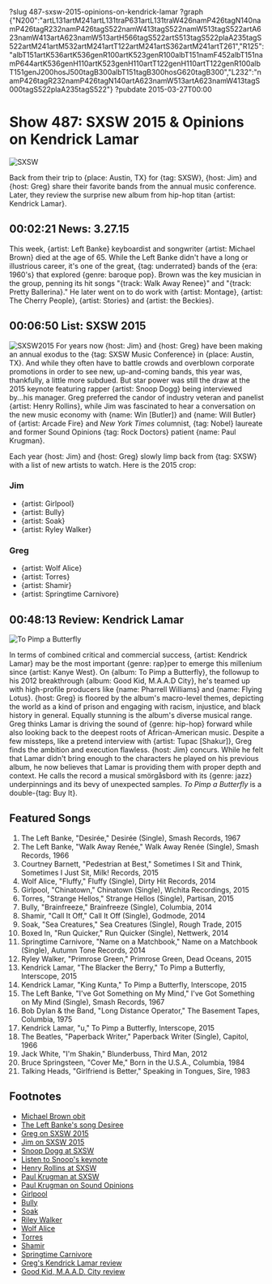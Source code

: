 ?slug 487-sxsw-2015-opinions-on-kendrick-lamar
?graph {"N200":"artL131artM241artL131traP631artL131traW426namP426tagN140namP426tagR232namP426tagS522namW413tagS522namW513tagS522artA623namW413artA623namW513artH566tagS522artS513tagS522plaA235tagS522artM241artM532artM241artT122artM241artS362artM241artT261","R125":"albT151artK536artK536genR100artK523genR100albT151namF452albT151namP644artK536genH110artK523genH110artT122genH110artT122genR100albT151genJ200hosJ500tagB300albT151tagB300hosG620tagB300","L232":"namP426tagR232namP426tagN140artA623namW513artA623namW413tagS000tagS522plaA235tagS522"}
?pubdate 2015-03-27T00:00

# Show 487: SXSW 2015 & Opinions on Kendrick Lamar

![SXSW](//static.soundopinions.org/images/2015/sxsw2015_web.jpg)

Back from their trip to {place: Austin, TX} for {tag: SXSW}, {host: Jim} and {host: Greg} share their favorite bands from the annual music conference. Later, they review the surprise new album from hip-hop titan {artist: Kendrick Lamar}.

## 00:02:21 News: 3.27.15
This week, {artist: Left Banke} keyboardist and songwriter {artist: Michael Brown} died at the age of 65. While the Left Banke didn't have a long or illustrious career, it's one of the great, {tag: underrated} bands of the {era: 1960's} that explored {genre: baroque pop}. Brown was the key musician in the group, penning its hit songs "{track: Walk Away Renee}" and "{track: Pretty Ballerina}." He later went on to do work with {artist: Montage}, {artist: The Cherry People}, {artist: Stories} and {artist: the Beckies}.

## 00:06:50 List: SXSW 2015
![SXSW2015](https://img.washingtonpost.com/rw/2010-2019/WashingtonPost/2015/03/22/Production/Daily/Style/Images/SXSW-09920.jpg?uuid=yW18jNDREeSmL-50WRGk_w)
For years now {host: Jim} and {host: Greg} have been making an annual exodus to the {tag: SXSW Music Conference} in {place: Austin, TX}. And while they often have to battle crowds and overblown corporate promotions in order to see new, up-and-coming bands, this year was, thankfully, a little more subdued. But star power was still the draw at the 2015 keynote featuring rapper {artist: Snoop Dogg} being interviewed by...his manager. Greg preferred the candor of industry veteran and panelist {artist: Henry Rollins}, while Jim was fascinated to hear a conversation on the new music economy with {name: Win [Butler]} and {name: Will Butler} of {artist: Arcade Fire} and *New York Times* columnist, {tag: Nobel} laureate and former Sound Opinions {tag: Rock Doctors} patient {name: Paul Krugman}. 

Each year {host: Jim} and {host: Greg} slowly limp back from {tag: SXSW} with a list of new artists to watch. Here is the 2015 crop:

### Jim 
- {artist: Girlpool}
- {artist: Bully}
- {artist: Soak}
- {artist: Ryley Walker}

### Greg
- {artist: Wolf Alice}
- {artist: Torres}
- {artist: Shamir}
- {artist: Springtime Carnivore}

## 00:48:13 Review: Kendrick Lamar
![To Pimp a Butterfly](http://is2.mzstatic.com/image/pf/us/r30/Music5/v4/cf/d5/f7/cfd5f7f9-4434-5846-f4e9-443245762798/UMG_cvrart_00602547276643_01_RGB72_1500x1500_15UMGIM15814.600x600-75.jpg "368183298/976974313")

In terms of combined critical and commercial success, {artist: Kendrick Lamar} may be the most important {genre: rap}per to emerge this millenium since {artist: Kanye West}. On {album: To Pimp a Butterfly}, the followup to his 2012 breakthrough {album: Good Kid, M.A.A.D City}, he's teamed up with high-profile producers like {name: Pharrell Williams} and {name: Flying Lotus}. {host: Greg} is floored by the album's macro-level themes, depicting the world as a kind of prison and engaging with racism, injustice, and black history in general. Equally stunning is the album's diverse musical range. Greg thinks Lamar is driving the sound of {genre: hip-hop} forward while also looking back to the deepest roots of African-American music. Despite a few missteps, like a pretend interview with {artist: Tupac [Shakur]}, Greg finds the ambition and execution flawless. {host: Jim} concurs. While he felt that Lamar didn't bring enough to the characters he played on his previous album, he now believes that Lamar is providing them with proper depth and context. He calls the record a musical smörgåsbord with its {genre: jazz} underpinnings and its bevy of unexpected samples. *To Pimp a Butterfly* is a double-{tag: Buy It}.

## Featured Songs
1. The Left Banke, "Desirée," Desirée (Single), Smash Records, 1967 
1. The Left Banke, "Walk Away Renée," Walk Away Renée (Single), Smash Records, 1966
1. Courtney Barnett, "Pedestrian at Best," Sometimes I Sit and Think, Sometimes I Just Sit, Milk! Records, 2015 
1. Wolf Alice, "Fluffy," Fluffy (Single), Dirty Hit Records, 2014 
1. Girlpool, "Chinatown," Chinatown (Single), Wichita Recordings, 2015
1. Torres, "Strange Hellos," Strange Hellos (Single), Partisan, 2015 
1. Bully, "Brainfreeze," Brainfreeze (Single), Columbia, 2014 
1. Shamir, "Call It Off," Call It Off (Single), Godmode, 2014 
1. Soak, "Sea Creatures," Sea Creatures (Single), Rough Trade, 2015
1. Boxed In, "Run Quicker," Run Quicker (Single), Nettwerk, 2014 
1. Springtime Carnivore, "Name on a Matchbook," Name on a Matchbook (Single), Autumn Tone Records, 2014 
1. Ryley Walker, "Primrose Green," Primrose Green, Dead Oceans, 2015 
1. Kendrick Lamar, "The Blacker the Berry," To Pimp a Butterfly, Interscope, 2015 
1. Kendrick Lamar, "King Kunta," To Pimp a Butterfly, Interscope, 2015 
1. The Left Banke, "I've Got Something on My Mind," I've Got Something on My Mind (Single), Smash Records, 1967 
1. Bob Dylan & the Band, "Long Distance Operator," The Basement Tapes, Columbia, 1975 
1. Kendrick Lamar, "u," To Pimp a Butterfly, Interscope, 2015 
1. The Beatles, "Paperback Writer," Paperback Writer (Single), Capitol, 1966
1. Jack White, "I'm Shakin," Blunderbuss, Third Man, 2012 
1. Bruce Springsteen, "Cover Me," Born in the U.S.A., Columbia, 1984
1. Talking Heads, "Girlfriend is Better," Speaking in Tongues, Sire, 1983 


## Footnotes
- [Michael Brown obit](http://www.billboard.com/articles/news/6509326/left-banke-keyboardist-michael-brown-dead)
- [The Left Banke's song Desiree](http://www.theguardian.com/music/musicblog/2012/mar/23/old-music-left-banke-desiree)
- [Greg on SXSW 2015](http://www.chicagotribune.com/entertainment/music/chi-sxsw-final-20150320-column.html#page=1)
- [Jim on SXSW 2015](http://www.wbez.org/blogs/jim-derogatis/2015-03/snoop%E2%80%99s-keynote-courtney-barnett-ultimate-painting-and-jacco-gardner)
- [Snoop Dogg at SXSW](http://sxsw.com/music/news/2015/snoop-dogg-keynote-sxsw-music-2015)
- [Listen to Snoop's keynote](https://soundcloud.com/officialsxsw/sxsw-keynote-conversation-snoop-dogg-sxsw-music-2016)
- [Henry Rollins at SXSW](http://www.indiewire.com/article/sxsw-9-life-hacks-from-henry-rollins-that-will-inspire-20150321)
- [Paul Krugman at SXSW](http://www.wbez.org/blogs/jim-derogatis/2015-03/rock-economics-paul-krugman-plus-ting-tings-sun-club-and-bully-111740)
- [Paul Krugman on Sound Opinions](http://www.soundopinions.org/show/313/#paulkrugman)
- [Girlpool](http://girlpoool.bandcamp.com/)
- [Bully](https://bullythemusic.bandcamp.com/)
- [Soak](http://www.soakmusic.net/)
- [Riley Walker](http://deadoceans.com/blog/2015/01/album-announce-ryley-walker-new-album-primrose-green-out-331-listen-to-the-title-track-via-aquarium-drunkard/)
- [Wolf Alice](http://wolfalice.co.uk/)
- [Torres](http://torrestorrestorres.com/)
- [Shamir](https://www.facebook.com/pages/Shamir/699660353456278)
- [Springtime Carnivore](http://www.springtimecarnivore.com/)
- [Greg's Kendrick Lamar review](http://www.chicagotribune.com/entertainment/music/chi-kendrick-lamar-album-review-to-pimp-a-butterfly-reviewed-20150316-column.html)
- [Good Kid, M.A.A.D. City review](/show/362/)
